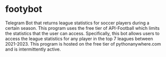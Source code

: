 # footybot
Telegram Bot that returns league statistics for soccer players during a certain season. This program uses the free tier of API-Football which limits the statistics that the user can access. Specifically, this bot
allows users to access the league statistics for any player in the top 7 leagues between 2021-2023. This program is hosted on the free tier of pythonanywhere.com and is intermittently active.
